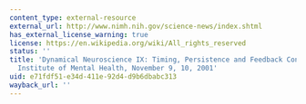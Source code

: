 ```yaml
---
content_type: external-resource
external_url: http://www.nimh.nih.gov/science-news/index.shtml
has_external_license_warning: true
license: https://en.wikipedia.org/wiki/All_rights_reserved
status: ''
title: 'Dynamical Neuroscience IX: Timing, Persistence and Feedback Control, National
  Institute of Mental Health, November 9, 10, 2001'
uid: e71fdf51-e34d-411e-92d4-d9b6dbabc313
wayback_url: ''
---
```

